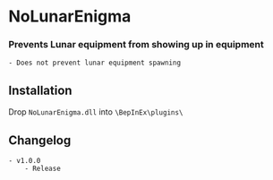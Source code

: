 # NoLunarEnigma
### Prevents Lunar equipment from showing up in equipment
	- Does not prevent lunar equipment spawning

## Installation
Drop `NoLunarEnigma.dll` into `\BepInEx\plugins\`

## Changelog
	- v1.0.0
		- Release